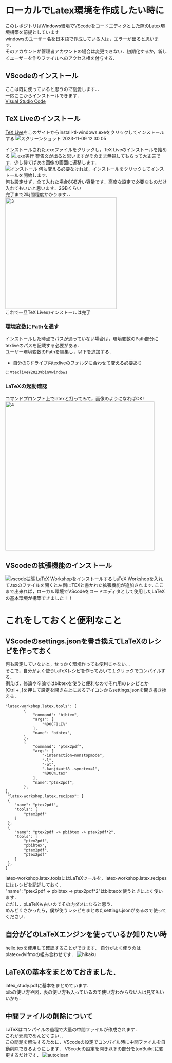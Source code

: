 # ローカルでLatex環境を作成したい時に
このレポジトリはWindows環境でVScodeをコードエディタとした際のLatex環境構築を前提としています  
windowsのユーザー名を日本語で作成している人は，エラーが出ると思います．  
そのアカウントが管理者アカウントの場合は変更できない．初期化するか，新しくユーザーを作りファイルへのアクセス権を付与する．

## VScodeのインストール
ここは既に使っていると思うので割愛します．．    
一応ここからインストールできます．  
[Visual Studio Code](https://code.visualstudio.com/)

## TeX Liveのインストール
[TeX Live](https://www.tug.org/texlive/acquire-netinstall.html)をこのサイトからinstall-tl-windows.exeをクリックしてインストールする
![スクリーンショット 2023-11-09 12 30 05](https://github.com/YonedaRyo/Latex-VScode/assets/107024163/821013b0-da98-41f9-8e83-c76bce165f83)

インストールされた.exeファイルをクリックし，TeX Liveのインストールを始める 
![.exe実行](https://github.com/YonedaRyo/Latex-VScode/assets/107024163/e56ad00c-bbac-400d-b794-3ffdeda73a79)
警告文が出ると思いますがそのまま無視してもらって大丈夫です．少し待てば次の画像の画面に遷移します．  
![インストール](https://github.com/YonedaRyo/Latex-VScode/assets/107024163/b1f0c689-be40-4bb6-a8b8-0ba96bb318b4)
何も変える必要なければ，インストールをクリックしてインストールを開始します．  
何も設定せず，全て入れた場合8GB近い容量です．高度な設定で必要なものだけ入れてもいいと思います．2GBくらい  
完了まで2時間程度かかります．．  
<img width="346" alt="3" src="https://github.com/YonedaRyo/Latex-VScode/assets/107024163/f8937a6a-98fe-4ed2-b620-534ef5668921">  
これで一旦TeX Liveのインストールは完了

### 環境変数にPathを通す
インストールした時点でパスが通っていない場合は，環境変数のPath部分にtexliveのパスを記載する必要がある．  
ユーザー環境変数のPathを編集し，以下を追加する．
* 自分のCドライブ内texliveのフォルダに合わせて変える必要あり
```
C:¥texlive¥2023¥bin¥windows
```

### LaTeXの起動確認
コマンドプロンプト上でlatexと打ってみて，画像のようになればOK!  
<img width="464" alt="4" src="https://github.com/YonedaRyo/Latex-VScode/assets/107024163/8cbb1709-08a5-4b1a-b7d5-026e18c6a14a">

## VScodeの拡張機能のインストール
![vscode拡張](https://github.com/YonedaRyo/Latex-VScode/assets/107024163/562d51db-f874-47b3-9558-331a53332530)
LaTeX Workshopをインストールする
LaTeX Workshopを入れて.texのファイルを開くと左側にTEXと書かれた拡張機能が追加されます.
ここまで出来れば，ローカル環境でVScodeをコードエディタとして使用したLaTeXの基本環境が構築できました！！

# これをしておくと便利なこと
## VScodeのsettings.jsonを書き換えてLaTeXのレシピを作っておく
何も設定していないと，せっかく環境作っても便利じゃない．．  
そこで，自分がよく使うLaTeXレシピを作っておいて１クリックでコンパイルする．  
例えば，修論や卒論ではbibtexを使うと便利なのでそれ用のレシピとか  
[Ctrl + ,]を押して設定を開き右上にあるアイコンからsettings.jsonを開き書き換える．  
```
"latex-workshop.latex.tools": [
        {
            "command": "bibtex",
            "args": [
                "%DOCFILE%"
            ],
            "name": "bibtex",
        },
        {
            "command": "ptex2pdf",
            "args": [
                "-interaction=nonstopmode",
                "-l",
                "-ot",
                "-kanji=utf8 -synctex=1",
                "%DOC%.tex"
            ],
            "name":"ptex2pdf",
        },
],
 "latex-workshop.latex.recipes": [
 {
    "name": "ptex2pdf",
    "tools": [
        "ptex2pdf"
    ]
 },
 {
    "name": "ptex2pdf -> pbibtex -> ptex2pdf*2",
    "tools": [
        "ptex2pdf",
        "pbibtex",
        "ptex2pdf",
        "ptex2pdf"
    ]
 },
]
```
latex-workshop.latex.toolsにはLaTeXツールを，latex-workshop.latex.recipesにはレシピを記述しておく．   
"name": "ptex2pdf -> pbibtex -> ptex2pdf*2"はbibtexを使うときによく使います．  
ただし，pLaTeXも古いのでその内ダメになると思う．   
めんどくさかったら，僕が使うレシピをまとめたsettings.jsonがあるので使ってください．

## 自分がどのLaTeXエンジンを使っているか知りたい時
hello.texを使用して確認することができます．
自分がよく使うのはplatex+dvifmxの組み合わせです．
![hikaku](https://github.com/YonedaRyo/Latex-VScode/assets/107024163/816e90b6-f8d7-4df3-ab6e-e257ffaa77c0)

## LaTeXの基本をまとめておきました．
latex_study.pdfに基本をまとめています．  
bibの使い方や図，表の使い方も入っているので使い方わからない人は見てもいいかも．

## 中間ファイルの削除について
LaTeXはコンパイルの過程で大量の中間ファイルが作成されます．  
これが邪魔でめんどくさい．．  
この問題を解決するために，VScodeの設定でコンパイル時に中間ファイルを自動削除できるようにします．
 VScodeの設定を開き以下の部分を[onBuild]に変更するだけです．
![autoclean](https://github.com/YonedaRyo/Latex-VScode/assets/107024163/59bbadeb-9a40-4297-ae02-ac7de59611a7)

